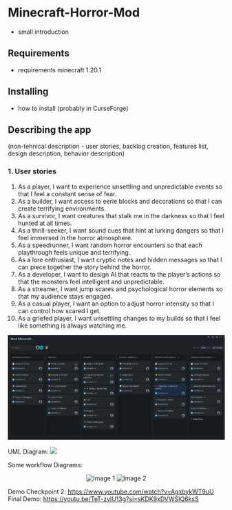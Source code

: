 # Minecraft-Horror-Mod
- small introduction

## Requirements
- requirements minecraft 1.20.1

## Installing
- how to install (probably in CurseForge)

## Describing the app
 (non-tehnical description - user stories, backlog creation, features list, design description, behavior description)

### 1. User stories
1.	As a player, I want to experience unsettling and unpredictable events so that I feel a constant sense of fear.
2.	As a builder, I want access to eerie blocks and decorations so that I can create terrifying environments.
3.	As a survivor, I want creatures that stalk me in the darkness so that I feel hunted at all times.
4.	As a thrill-seeker, I want sound cues that hint at lurking dangers so that I feel immersed in the horror atmosphere.
5.	As a speedrunner, I want random horror encounters so that each playthrough feels unique and terrifying.
6.	As a lore enthusiast, I want cryptic notes and hidden messages so that I can piece together the story behind the horror.
7.	As a developer, I want to design AI that reacts to the player’s actions so that the monsters feel intelligent and unpredictable.
8.	As a streamer, I want jump scares and psychological horror elements so that my audience stays engaged.
9.	As a casual player, I want an option to adjust horror intensity so that I can control how scared I get.
10.	As a griefed player, I want unsettling changes to my builds so that I feel like something is always watching me.


![](https://github.com/Pebit/minecraft-horror-mod/blob/main/docs/backlog_creation.png)

UML Diagram:
![](https://github.com/user-attachments/assets/ca5c69f6-f18c-4ab0-acee-d0ede1f0950b)

Some workflow Diagrams:

<p align="center">
  <img src="https://github.com/user-attachments/assets/48932aa8-13c9-4484-9961-3f638c98aa6a" alt="Image 1" width="600"/>
  <img src="https://github.com/user-attachments/assets/e962bb66-66d6-4ff8-b471-7af628c61682" alt="Image 2" width="600"/>
</p>

Demo Checkpoint 2: https://www.youtube.com/watch?v=AgxbykWT9uU <br>
Final Demo: https://youtu.be/TeT-zylU13g?si=sKDK9xDVWSIQ6ksS
